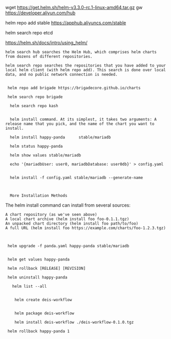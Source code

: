 wget https://get.helm.sh/helm-v3.3.0-rc.1-linux-amd64.tar.gz
gw
https://developer.aliyun.com/hub

 helm repo add stable https://apphub.aliyuncs.com/stable
 
 
 helm search repo   etcd
 
 
 https://helm.sh/docs/intro/using_helm/


    helm search hub searches the Helm Hub, which comprises helm charts from dozens of different repositories.
    
    helm search repo searches the repositories that you have added to your local helm client (with helm repo add). This search is done over local data, and no public network connection is needed.
    
    
     helm repo add brigade https://brigadecore.github.io/charts
     
     helm search repo brigade
     
      helm search repo kash
      
      
      helm install command. At its simplest, it takes two arguments: A release name that you pick, and the name of the chart you want to install.
      
      helm install happy-panda      stable/mariadb
      
      helm status happy-panda    
      
      helm show values stable/mariadb
      
      echo '{mariadbUser: user0, mariadbDatabase: user0db}' > config.yaml
      
      
      helm install -f config.yaml stable/mariadb --generate-name
      
      
      
      More Installation Methods

The helm install command can install from several sources:

    A chart repository (as we've seen above)
    A local chart archive (helm install foo foo-0.1.1.tgz)
    An unpacked chart directory (helm install foo path/to/foo)
    A full URL (helm install foo https://example.com/charts/foo-1.2.3.tgz)
    
    
    
     helm upgrade -f panda.yaml happy-panda stable/mariadb
     
     
     helm get values happy-panda
     
     helm rollback [RELEASE] [REVISION]
     
     helm uninstall happy-panda
     
       helm list --all
       
       
        helm create deis-workflow
        
        
        helm package deis-workflow
        
        helm install deis-workflow ./deis-workflow-0.1.0.tgz
     
     helm rollback happy-panda 1
